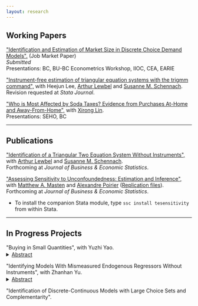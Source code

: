 ```yaml
---
layout: research
---
```


## Working Papers


["Identification and Estimation of Market Size in Discrete Choice Demand Models".](https://zhanglinqi.github.io/assets/pdf/market_size_Linqi_Zhang.pdf) (Job Market Paper)   
*Submitted*   
Presentations: BC, BU-BC Econometrics Workshop, IIOC, CEA, EARIE

["Instrument-free estimation of triangular equation systems with the trigmm command",](https://drive.google.com/file/d/1ssduVrNYEQ9bbyhdq8nTTbKCnfGndskI/view) with Heejun Lee, [Arthur Lewbel](https://sites.google.com/bc.edu/arthur-lewbel) and [Susanne M. Schennach](https://sites.google.com/a/brown.edu/smschenn/).   
Revision requested at *Stata Journal*.

["Who is Most Affected by Soda Taxes? Evidence from Purchases At-Home and Away-From-Home",](https://zhanglinqi.github.io/assets/pdf/soda_tax_Linqi_Zhang.pdf) with [Xirong Lin](http://www.xirong-lin.com).   
Presentations: SEHO, BC

---

## Publications

["Identification of a Triangular Two Equation System Without Instruments",](https://drive.google.com/file/d/1XRAr9GDSg4ErfNVKHLHHbVtAsoKILQBI/view) with [Arthur Lewbel](https://sites.google.com/bc.edu/arthur-lewbel) and [Susanne M. Schennach](https://sites.google.com/a/brown.edu/smschenn/).   
Forthcoming at *Journal of Business & Economic Statistics*.

["Assessing Sensitivity to Unconfoundedness: Estimation and Inference",](https://arxiv.org/abs/2012.15716) with [Matthew A. Masten](https://mattmasten.github.io) and [Alexandre Poirier](https://sites.google.com/site/alexpoirierecon/) ([Replication files](https://dl.dropboxusercontent.com/s/rj6nxlh6howhzvg/Replication%20Code.zip?dl=0)).      
Forthcoming at *Journal of Business & Economic Statistics*.

*   To install the companion Stata module, type `ssc install tesensitivity` from within Stata.

---

## In Progress Projects

<p style="margin: 0px 0px 2px;">"Buying in Small Quantities", with Yuzhi Yao. 
<details>
<summary><u>Abstract</u></summary> 
Dollar stores feature products sold in small sizes, which are not necessarily cheaper in terms of unit price. The behavior of purchasing in smaller quantities, especially among low-income consumers, is puzzling given the quantity discount associated with bulk-buying. To unravel this phenomenon, we develop a structural model to disentangle potential explanations: limited access due to lack of transportation, liquidity constraints, and storage costs. 
</details></p>

<p style="margin: 0px 0px 2px;">
"Identifying Models With Mismeasured Endogenous Regressors Without Instruments", with Zhanhan Yu.
<details>
	<summary><u>Abstract</u></summary>
	We extend the model considered in Lewbel, Schennach, and Zhang (2023) to allow for measurement errors in the endogenous regressor. One limitation of Lewbel, Schennach, and Zhang (2023) is that they require the common latent variable to be a scalar, while we extend their results to allow for a vector of unobservable shocks, and it contains measurement error as a special case. The correction utilizes higher-order moments of variables.
</details>
</p>

"Identification of Discrete-Continuous Models with Large Choice Sets and Complementarity".

<!--"Marijuana Tax and Product Variety".-->


<!--[back](./)-->
